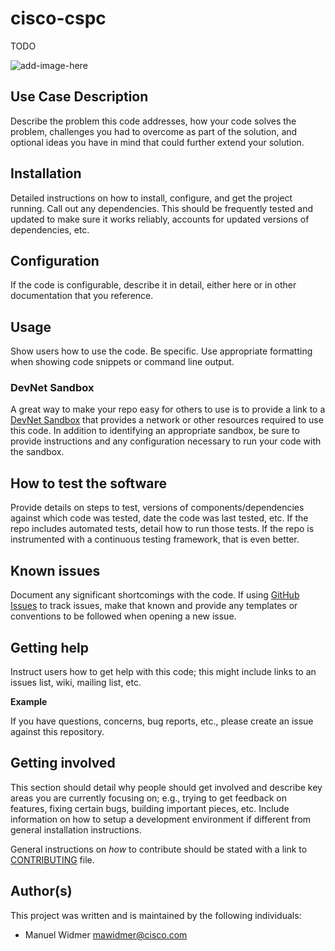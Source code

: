 # cisco-cspc

TODO

![add-image-here]()
 
## Use Case Description

Describe the problem this code addresses, how your code solves the problem, challenges you had to overcome as part of the solution, and optional ideas you have in mind that could further extend your solution.

## Installation

Detailed instructions on how to install, configure, and get the project running. Call out any dependencies. This should be frequently tested and updated to make sure it works reliably, accounts for updated versions of dependencies, etc.

## Configuration

If the code is configurable, describe it in detail, either here or in other documentation that you reference.

## Usage

Show users how to use the code. Be specific.
Use appropriate formatting when showing code snippets or command line output.

### DevNet Sandbox

A great way to make your repo easy for others to use is to provide a link to a [DevNet Sandbox](https://developer.cisco.com/site/sandbox/) that provides a network or other resources required to use this code. In addition to identifying an appropriate sandbox, be sure to provide instructions and any configuration necessary to run your code with the sandbox.

## How to test the software

Provide details on steps to test, versions of components/dependencies against which code was tested, date the code was last tested, etc. 
If the repo includes automated tests, detail how to run those tests.
If the repo is instrumented with a continuous testing framework, that is even better.


## Known issues

Document any significant shortcomings with the code. If using [GitHub Issues](https://help.github.com/en/articles/about-issues) to track issues, make that known and provide any templates or conventions to be followed when opening a new issue. 

## Getting help

Instruct users how to get help with this code; this might include links to an issues list, wiki, mailing list, etc.

**Example**

If you have questions, concerns, bug reports, etc., please create an issue against this repository.

## Getting involved

This section should detail why people should get involved and describe key areas you are currently focusing on; e.g., trying to get feedback on features, fixing certain bugs, building important pieces, etc. Include information on how to setup a development environment if different from general installation instructions.

General instructions on _how_ to contribute should be stated with a link to [CONTRIBUTING](./CONTRIBUTING.md) file.

## Author(s)

This project was written and is maintained by the following individuals:

* Manuel Widmer <mawidmer@cisco.com>
